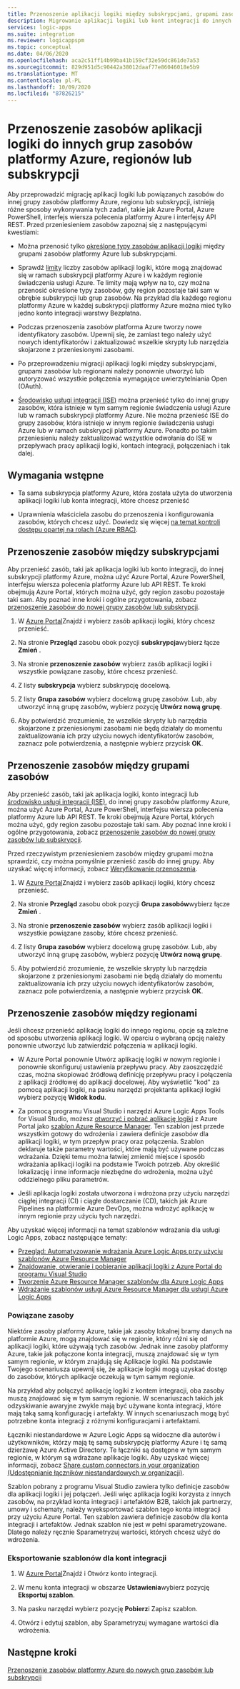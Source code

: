```yaml
---
title: Przenoszenie aplikacji logiki między subskrypcjami, grupami zasobów lub regionami
description: Migrowanie aplikacji logiki lub kont integracji do innych subskrypcji platformy Azure, grup zasobów lub lokalizacji (regionów)
services: logic-apps
ms.suite: integration
ms.reviewer: logicappspm
ms.topic: conceptual
ms.date: 04/06/2020
ms.openlocfilehash: aca2c51ff14b99ba41b159cf32e59dc861de7a53
ms.sourcegitcommit: 829d951d5c90442a38012daaf77e86046018e5b9
ms.translationtype: MT
ms.contentlocale: pl-PL
ms.lasthandoff: 10/09/2020
ms.locfileid: "87826215"
---
```

# <a name="move-logic-app-resources-to-other-azure-resource-groups-regions-or-subscriptions"></a>Przenoszenie zasobów aplikacji logiki do innych grup zasobów platformy Azure, regionów lub subskrypcji

Aby przeprowadzić migrację aplikacji logiki lub powiązanych zasobów do innej grupy zasobów platformy Azure, regionu lub subskrypcji, istnieją różne sposoby wykonywania tych zadań, takie jak Azure Portal, Azure PowerShell, interfejs wiersza polecenia platformy Azure i interfejsy API REST. Przed przeniesieniem zasobów zapoznaj się z następującymi kwestiami: 

* Można przenosić tylko [określone typy zasobów aplikacji logiki](../azure-resource-manager/management/move-support-resources.md#microsoftlogic) między grupami zasobów platformy Azure lub subskrypcjami.

* Sprawdź [limity](../logic-apps/logic-apps-limits-and-config.md) liczby zasobów aplikacji logiki, które mogą znajdować się w ramach subskrypcji platformy Azure i w każdym regionie świadczenia usługi Azure. Te limity mają wpływ na to, czy można przenosić określone typy zasobów, gdy region pozostaje taki sam w obrębie subskrypcji lub grup zasobów. Na przykład dla każdego regionu platformy Azure w każdej subskrypcji platformy Azure można mieć tylko jedno konto integracji warstwy Bezpłatna.

* Podczas przenoszenia zasobów platforma Azure tworzy nowe identyfikatory zasobów. Upewnij się, że zamiast tego należy użyć nowych identyfikatorów i zaktualizować wszelkie skrypty lub narzędzia skojarzone z przeniesionymi zasobami.

* Po przeprowadzeniu migracji aplikacji logiki między subskrypcjami, grupami zasobów lub regionami należy ponownie utworzyć lub autoryzować wszystkie połączenia wymagające uwierzytelniania Open (OAuth).

* [Środowisko usługi integracji (ISE)](connect-virtual-network-vnet-isolated-environment-overview.md) można przenieść tylko do innej grupy zasobów, która istnieje w tym samym regionie świadczenia usługi Azure lub w ramach subskrypcji platformy Azure. Nie można przenieść ISE do grupy zasobów, która istnieje w innym regionie świadczenia usługi Azure lub w ramach subskrypcji platformy Azure. Ponadto po takim przeniesieniu należy zaktualizować wszystkie odwołania do ISE w przepływach pracy aplikacji logiki, kontach integracji, połączeniach i tak dalej.

## <a name="prerequisites"></a>Wymagania wstępne

* Ta sama subskrypcja platformy Azure, która została użyta do utworzenia aplikacji logiki lub konta integracji, które chcesz przenieść

* Uprawnienia właściciela zasobu do przenoszenia i konfigurowania zasobów, których chcesz użyć. Dowiedz się więcej [na temat kontroli dostępu opartej na rolach (Azure RBAC)](../role-based-access-control/built-in-roles.md#owner).

<a name="move-subscription"></a>

## <a name="move-resources-between-subscriptions"></a>Przenoszenie zasobów między subskrypcjami

Aby przenieść zasób, taki jak aplikacja logiki lub konto integracji, do innej subskrypcji platformy Azure, można użyć Azure Portal, Azure PowerShell, interfejsu wiersza polecenia platformy Azure lub API REST. Te kroki obejmują Azure Portal, których można użyć, gdy region zasobu pozostaje taki sam. Aby poznać inne kroki i ogólne przygotowania, zobacz [przenoszenie zasobów do nowej grupy zasobów lub subskrypcji](../azure-resource-manager/management/move-resource-group-and-subscription.md).

1. W [Azure Portal](https://portal.azure.com)Znajdź i wybierz zasób aplikacji logiki, który chcesz przenieść.

1. Na stronie **Przegląd** zasobu obok pozycji **subskrypcja**wybierz łącze **Zmień** .

1. Na stronie **przenoszenie zasobów** wybierz zasób aplikacji logiki i wszystkie powiązane zasoby, które chcesz przenieść.

1. Z listy **subskrypcja** wybierz subskrypcję docelową.

1. Z listy **Grupa zasobów** wybierz docelową grupę zasobów. Lub, aby utworzyć inną grupę zasobów, wybierz pozycję **Utwórz nową grupę**.

1. Aby potwierdzić zrozumienie, że wszelkie skrypty lub narzędzia skojarzone z przeniesionymi zasobami nie będą działały do momentu zaktualizowania ich przy użyciu nowych identyfikatorów zasobów, zaznacz pole potwierdzenia, a następnie wybierz przycisk **OK**.

<a name="move-resource-group"></a>

## <a name="move-resources-between-resource-groups"></a>Przenoszenie zasobów między grupami zasobów

Aby przenieść zasób, taki jak aplikacja logiki, konto integracji lub [środowisko usługi integracji (ISE)](connect-virtual-network-vnet-isolated-environment-overview.md), do innej grupy zasobów platformy Azure, można użyć Azure Portal, Azure PowerShell, interfejsu wiersza polecenia platformy Azure lub API REST. Te kroki obejmują Azure Portal, których można użyć, gdy region zasobu pozostaje taki sam. Aby poznać inne kroki i ogólne przygotowania, zobacz [przenoszenie zasobów do nowej grupy zasobów lub subskrypcji](../azure-resource-manager/management/move-resource-group-and-subscription.md).

Przed rzeczywistym przeniesieniem zasobów między grupami można sprawdzić, czy można pomyślnie przenieść zasób do innej grupy. Aby uzyskać więcej informacji, zobacz [Weryfikowanie przenoszenia](../azure-resource-manager/management/move-resource-group-and-subscription.md#validate-move).

1. W [Azure Portal](https://portal.azure.com)Znajdź i wybierz zasób aplikacji logiki, który chcesz przenieść.

1. Na stronie **Przegląd** zasobu obok pozycji **Grupa zasobów**wybierz łącze **Zmień** .

1. Na stronie **przenoszenie zasobów** wybierz zasób aplikacji logiki i wszystkie powiązane zasoby, które chcesz przenieść.

1. Z listy **Grupa zasobów** wybierz docelową grupę zasobów. Lub, aby utworzyć inną grupę zasobów, wybierz pozycję **Utwórz nową grupę**.

1. Aby potwierdzić zrozumienie, że wszelkie skrypty lub narzędzia skojarzone z przeniesionymi zasobami nie będą działały do momentu zaktualizowania ich przy użyciu nowych identyfikatorów zasobów, zaznacz pole potwierdzenia, a następnie wybierz przycisk **OK**.

<a name="move-location"></a>

## <a name="move-resources-between-regions"></a>Przenoszenie zasobów między regionami

Jeśli chcesz przenieść aplikację logiki do innego regionu, opcje są zależne od sposobu utworzenia aplikacji logiki. W oparciu o wybraną opcję należy ponownie utworzyć lub zatwierdzić połączenia w aplikacji logiki.

* W Azure Portal ponownie Utwórz aplikację logiki w nowym regionie i ponownie skonfiguruj ustawienia przepływu pracy. Aby zaoszczędzić czas, można skopiować źródłową definicję przepływu pracy i połączenia z aplikacji źródłowej do aplikacji docelowej. Aby wyświetlić "kod" za pomocą aplikacji logiki, na pasku narzędzi projektanta aplikacji logiki wybierz pozycję **Widok kodu**.

* Za pomocą programu Visual Studio i narzędzi Azure Logic Apps Tools for Visual Studio, możesz [otworzyć i pobrać aplikację logiki](../logic-apps/manage-logic-apps-with-visual-studio.md) z Azure Portal jako [szablon Azure Resource Manager](../logic-apps/logic-apps-azure-resource-manager-templates-overview.md). Ten szablon jest przede wszystkim gotowy do wdrożenia i zawiera definicje zasobów dla aplikacji logiki, w tym przepływ pracy oraz połączenia. Szablon deklaruje także parametry wartości, które mają być używane podczas wdrażania. Dzięki temu można łatwiej zmienić miejsce i sposób wdrażania aplikacji logiki na podstawie Twoich potrzeb. Aby określić lokalizację i inne informacje niezbędne do wdrożenia, można użyć oddzielnego pliku parametrów.

* Jeśli aplikacja logiki została utworzona i wdrożona przy użyciu narzędzi ciągłej integracji (CI) i ciągłe dostarczanie (CD), takich jak Azure Pipelines na platformie Azure DevOps, można wdrożyć aplikację w innym regionie przy użyciu tych narzędzi.

Aby uzyskać więcej informacji na temat szablonów wdrażania dla usługi Logic Apps, zobacz następujące tematy:

* [Przegląd: Automatyzowanie wdrażania Azure Logic Apps przy użyciu szablonów Azure Resource Manager](../logic-apps/logic-apps-azure-resource-manager-templates-overview.md)
* [Znajdowanie, otwieranie i pobieranie aplikacji logiki z Azure Portal do programu Visual Studio](../logic-apps/manage-logic-apps-with-visual-studio.md)
* [Tworzenie Azure Resource Manager szablonów dla Azure Logic Apps](../logic-apps/logic-apps-create-azure-resource-manager-templates.md)
* [Wdrażanie szablonów usługi Azure Resource Manager dla usługi Azure Logic Apps](../logic-apps/logic-apps-deploy-azure-resource-manager-templates.md)

### <a name="related-resources"></a>Powiązane zasoby

Niektóre zasoby platformy Azure, takie jak zasoby lokalnej bramy danych na platformie Azure, mogą znajdować się w regionie, który różni się od aplikacji logiki, które używają tych zasobów. Jednak inne zasoby platformy Azure, takie jak połączone konta integracji, muszą znajdować się w tym samym regionie, w którym znajdują się Aplikacje logiki. Na podstawie Twojego scenariusza upewnij się, że aplikacje logiki mogą uzyskać dostęp do zasobów, których aplikacje oczekują w tym samym regionie.

Na przykład aby połączyć aplikację logiki z kontem integracji, oba zasoby muszą znajdować się w tym samym regionie. W scenariuszach takich jak odzyskiwanie awaryjne zwykle mają być używane konta integracji, które mają taką samą konfigurację i artefakty. W innych scenariuszach mogą być potrzebne konta integracji z różnymi konfiguracjami i artefaktami.

Łączniki niestandardowe w Azure Logic Apps są widoczne dla autorów i użytkowników, którzy mają tę samą subskrypcję platformy Azure i tę samą dzierżawę Azure Active Directory. Te łączniki są dostępne w tym samym regionie, w którym są wdrażane aplikacje logiki. Aby uzyskać więcej informacji, zobacz [Share custom connectors in your organization (Udostępnianie łączników niestandardowych w organizacji)](/connectors/custom-connectors/share).

Szablon pobrany z programu Visual Studio zawiera tylko definicje zasobów dla aplikacji logiki i jej połączeń. Jeśli więc aplikacja logiki korzysta z innych zasobów, na przykład konta integracji i artefaktów B2B, takich jak partnerzy, umowy i schematy, należy wyeksportować szablon tego konta integracji przy użyciu Azure Portal. Ten szablon zawiera definicje zasobów dla konta integracji i artefaktów. Jednak szablon nie jest w pełni sparametryzowane. Dlatego należy ręcznie Sparametryzuj wartości, których chcesz użyć do wdrożenia.

### <a name="export-templates-for-integration-accounts"></a>Eksportowanie szablonów dla kont integracji

1. W [Azure Portal](https://portal.azure.com)Znajdź i Otwórz konto integracji.

1. W menu konta integracji w obszarze **Ustawienia**wybierz pozycję **Eksportuj szablon**.

1. Na pasku narzędzi wybierz pozycję **Pobierz**i Zapisz szablon.

1. Otwórz i edytuj szablon, aby Sparametryzuj wymagane wartości dla wdrożenia.

## <a name="next-steps"></a>Następne kroki

[Przenoszenie zasobów platformy Azure do nowych grup zasobów lub subskrypcji](../azure-resource-manager/management/move-resource-group-and-subscription.md)
